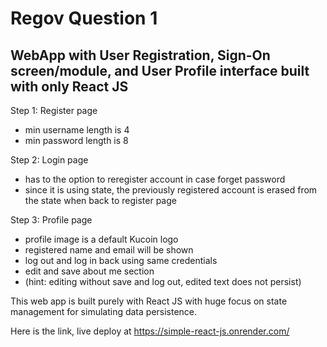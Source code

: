 # Regov Question 1

## WebApp with User Registration, Sign-On screen/module, and User Profile interface built with only React JS

Step 1: Register page
- min username length is 4
- min password length is 8

Step 2: Login page
- has to the option to reregister account in case forget password 
- since it is using state, the previously registered account is erased from the state when back to register page

Step 3: Profile page
- profile image is a default Kucoin logo
- registered name and email will be shown
- log out and log in back using same credentials
- edit and save about me section
- (hint: editing without save and log out, edited text does not persist)

This web app is built purely with React JS with huge focus on state management for simulating data persistence.

Here is the link, live deploy at https://simple-react-js.onrender.com/

